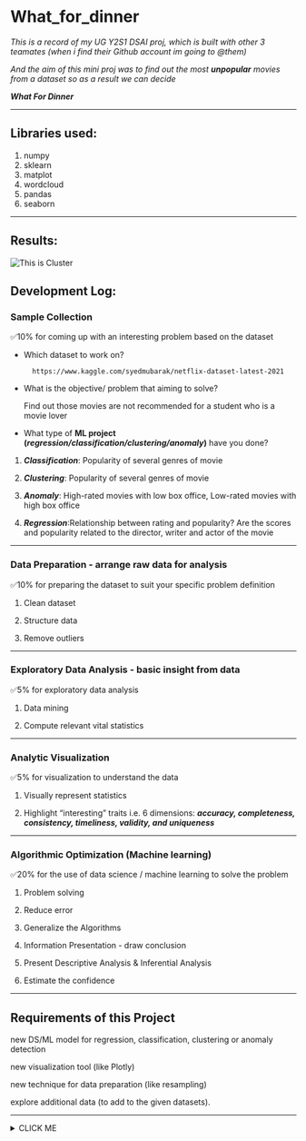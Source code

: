 # What_for_dinner

*This is a record of my UG Y2S1 DSAI proj, which is built with other 3 teamates (when i find their Github account im going to @them)*

*And the aim of this mini proj was to find out the most ***_unpopular_*** movies from a dataset so as a result we can decide*

***What For Dinner***

----------------------------------------------------------------------------------------------------------------- 
## Libraries used:

1. numpy
2. sklearn
3. matplot
4. wordcloud
5. pandas
6. seaborn

----------------------------------------------------------------------------------------------------------------- 
## Results:
![This is Cluster](/main//Pics/cluster.png)



## Development Log:

### Sample Collection

✅10% for coming up with an interesting problem based on the dataset
- Which dataset to work on?

        https://www.kaggle.com/syedmubarak/netflix-dataset-latest-2021

- What is the objective/ problem that aiming to solve? 

  Find out those movies are not recommended for a student who is a movie lover

- What type of **ML project (_regression/classification/clustering/anomaly_)** have you done?

1. ***Classification***: Popularity of several genres of movie

2. ***Clustering***: Popularity of several genres of movie

3. ***Anomaly***: High-rated movies with low box office, Low-rated movies with high box office

4. ***Regression***:Relationship between rating and popularity? Are the scores and popularity related to the director, writer and actor of the movie

----------------------------------------------------------------------------------------------------------------- 
### Data Preparation - arrange raw data for analysis

✅10% for preparing the dataset to suit your specific problem definition

  1. Clean dataset
  
  2. Structure data
  
  3. Remove outliers

----------------------------------------------------------------------------------------------------------------- 
### Exploratory Data Analysis - basic insight from data
✅5% for exploratory data analysis

1. Data mining 

2. Compute relevant vital statistics


----------------------------------------------------------------------------------------------------------------- 
### Analytic Visualization
✅5% for visualization to understand the data

1. Visually represent statistics

2. Highlight “interesting” traits i.e. 6 dimensions: ***accuracy, completeness, consistency, timeliness, validity, and uniqueness***


----------------------------------------------------------------------------------------------------------------- 
### Algorithmic Optimization (Machine learning)
✅20% for the use of data science / machine learning to solve the problem

1. Problem solving 

2. Reduce error

3. Generalize the Algorithms

4. Information Presentation - draw conclusion 

5. Present Descriptive Analysis & Inferential Analysis

6. Estimate the confidence


----------------------------------------------------------------------------------------------------------------- 
## Requirements of this Project


new DS/ML model for regression, classification, clustering or anomaly detection

new visualization tool (like Plotly)

new technique for data preparation (like resampling)

explore additional data (to add to the given datasets).




----------------------------------------------------------------------------------------------------------------- 

<details><summary>CLICK ME</summary>

<p>

-------------------EE0005_What_For_Dinner_Grp_Mini_Proj.-----------------------------

To start with, we want to say THANK YOU to our dear prof, Mr. Law, and we hope can get good grades for this project <3<3<3 XDXDXD

--------------------------------------------------------------------------------------------

and here is what we wanna say about this project:

After thousands or million (just kidding) times of errors, we finally finished this project, from the choosing of topic, to devide the task for each one in the group, we experienced a really really looooooooooooooong time.

To be honest, we decided to do the food dataset first, after all we are the 'WHAT FOR DINNER' group XD. however, because of afraid of other groups, what if they do the same dataset, and we cannot do our job as well as them... then we choose this topic.
BUT! here i wanna say to my group mates: we are still doing our best! XD we really did a great job didn't we? 

And, in the point of view of mine, i think Qintian and Ziyi, they are really good teammates. because at the beginning they gave out some really helpful ideas.
(and hengji and i we are somehow “划水”in chinese, which means not really working on it) after they take the idea of doing what, and how to make it, we start to work on it (not 划水 this time XD)

and they really did a great work! so much results and formulars and graphs, they really did alot.

and there are also some kinds of problems during the programing.
such as the compatibility on different devices, we have intel-chip mac, M1 chip mac, AMD chip windows PC and intel chip windows laptop, it is sooooooooo hard to deal with teh compatibility..... sometimes the csv or excel read on the M1 mac is different from the one read on the Windows pc... 
soooooo hard to deal with this part...

and the clustering part is still have some bugs)
for example, we have 3 clusters, however the index of the clusters are different each time... but the code was wrote based on one times result. so i tried to refresh it time by time till the index is in a correct order... 0.0
this is really a happy and tight time... and gain lots in the programming part of python.

last, the conbining part.. makes my heart break... we have the same named dataframe but not the same content inside... so its really a big problem in combining the code...
next time if i have a chance to do such a job, i will use co-lab first....

-----------------------------------------------------------------------------------------------
(if you really read this, thank you for your time! and we really hope to get a good grade lah XDXDXD)
(keep safe stay healthy!) <3

--------------------------------------------------------------------------------------------------


</p>

</details>
